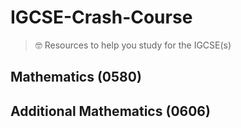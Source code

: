 # IGCSE-Crash-Course
> 🤓 Resources to help you study for the IGCSE(s)

## Mathematics (0580)


## Additional Mathematics (0606)

